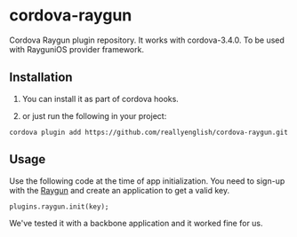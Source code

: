 # cordova-raygun

Cordova Raygun plugin repository. It works with cordova-3.4.0. To be
used with RayguniOS provider framework.

## Installation

1. You can install it as part of cordova hooks.

2. or just run the following in your project:

```
cordova plugin add https://github.com/reallyenglish/cordova-raygun.git
```

## Usage

Use the following code at the time of app initialization. You need to
sign-up with the [Raygun](http://raygun.io/) and create an application 
to get a valid key.

```
plugins.raygun.init(key);
```

We've tested it with a backbone application and it worked fine for us.
